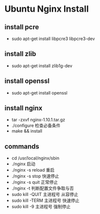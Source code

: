 # Ubuntu Nginx Install

## install pcre
   * sudo apt-get install libpcre3 libpcre3-dev

## install zlib
   * sudo apt-get install zlib1g-dev

## install openssl
   * sudo apt-get install openssl

## install nginx
   * tar -zxvf nginx-1.10.1.tar.gz
   * ./configure 检查必备条件
   * make && install

## commands
   * cd /usr/local/nginx/sbin
   * ./nginx 启动
   * ./nginx -s reload 重启
   * ./nginx -s stop 快速停止
   * ./nginx -s quit 正常停止
   * ./nginx -t 判断配置文件争取与否
   * sudo kill -QUIT 主进程号 从容停止
   * sudo kill -TERM 主进程号 快速停止
   * sudo kill -9 主进程号 强制停止
